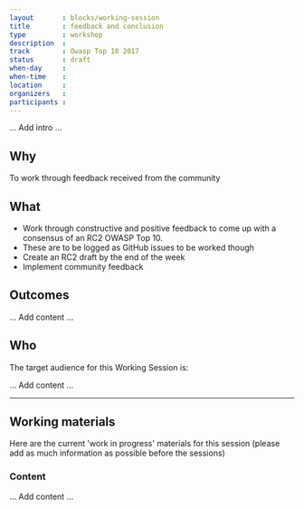 ```yaml
---
layout       : blocks/working-session
title        : feedback and conclusion
type         : workshop
description  : 
track        : Owasp Top 10 2017
status       : draft
when-day     : 
when-time    : 
location     : 
organizers   : 
participants : 
---
```


... Add intro ...

## Why

To work through feedback received from the community

## What

  - Work through constructive and positive feedback to come up with a consensus of an RC2 OWASP Top 10.
  - These are to be logged as GitHub issues to be worked though
  - Create an RC2 draft by the end of the week
  - Implement community feedback 

## Outcomes 

 ... Add content ...
 
## Who

The target audience for this Working Session is:

... Add content ...

--- 

## Working materials

Here are the current 'work in progress' materials for this session (please add as much information as possible before the sessions)

### Content

... Add content ...
